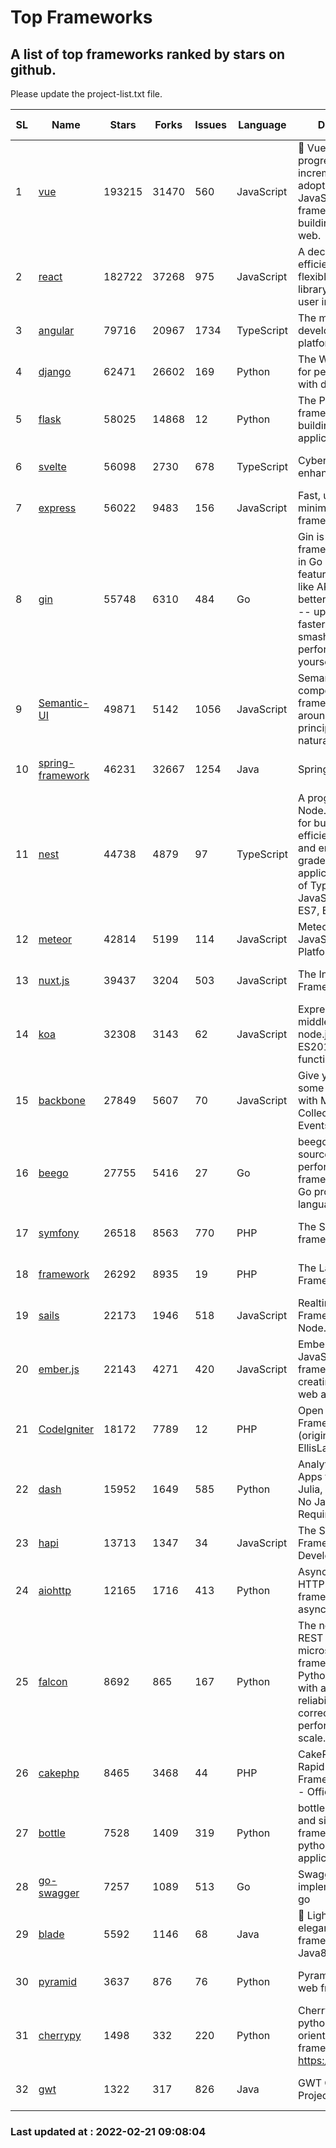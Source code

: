 # Top Frameworks
## A list of top frameworks ranked by stars on github.  
Please update the project-list.txt file.

| SL| Name  | Stars| Forks| Issues | Language | Description | Last Commit |
| --| ------| -----| ---- | ------ | -------- | ----------- | ----------- |
| 1 | [vue](https://github.com/vuejs/vue) | 193215 | 31470 | 560 | JavaScript | 🖖 Vue.js is a progressive, incrementally-adoptable JavaScript framework for building UI on the web. | 2022-02-07 05:24:20 |
| 2 | [react](https://github.com/facebook/react) | 182722 | 37268 | 975 | JavaScript | A declarative, efficient, and flexible JavaScript library for building user interfaces. | 2022-02-21 06:07:41 |
| 3 | [angular](https://github.com/angular/angular) | 79716 | 20967 | 1734 | TypeScript | The modern web developer’s platform | 2022-02-18 21:57:03 |
| 4 | [django](https://github.com/django/django) | 62471 | 26602 | 169 | Python | The Web framework for perfectionists with deadlines. | 2022-02-21 08:46:39 |
| 5 | [flask](https://github.com/pallets/flask) | 58025 | 14868 | 12 | Python | The Python micro framework for building web applications. | 2022-02-19 15:12:40 |
| 6 | [svelte](https://github.com/sveltejs/svelte) | 56098 | 2730 | 678 | TypeScript | Cybernetically enhanced web apps | 2022-02-19 20:56:52 |
| 7 | [express](https://github.com/expressjs/express) | 56022 | 9483 | 156 | JavaScript | Fast, unopinionated, minimalist web framework for node. | 2022-02-17 02:03:42 |
| 8 | [gin](https://github.com/gin-gonic/gin) | 55748 | 6310 | 484 | Go | Gin is a HTTP web framework written in Go (Golang). It features a Martini-like API with much better performance -- up to 40 times faster. If you need smashing performance, get yourself some Gin. | 2022-02-14 06:39:57 |
| 9 | [Semantic-UI](https://github.com/Semantic-Org/Semantic-UI) | 49871 | 5142 | 1056 | JavaScript | Semantic is a UI component framework based around useful principles from natural language. | 2018-10-21 20:59:02 |
| 10 | [spring-framework](https://github.com/spring-projects/spring-framework) | 46231 | 32667 | 1254 | Java | Spring Framework | 2022-02-19 16:32:15 |
| 11 | [nest](https://github.com/nestjs/nest) | 44738 | 4879 | 97 | TypeScript | A progressive Node.js framework for building efficient, scalable, and enterprise-grade server-side applications on top of TypeScript & JavaScript (ES6, ES7, ES8) 🚀 | 2022-02-21 08:19:19 |
| 12 | [meteor](https://github.com/meteor/meteor) | 42814 | 5199 | 114 | JavaScript | Meteor, the JavaScript App Platform | 2022-02-18 20:34:26 |
| 13 | [nuxt.js](https://github.com/nuxt/nuxt.js) | 39437 | 3204 | 503 | JavaScript | The Intuitive Vue(2) Framework | 2021-12-17 13:20:07 |
| 14 | [koa](https://github.com/koajs/koa) | 32308 | 3143 | 62 | JavaScript | Expressive middleware for node.js using ES2017 async functions | 2022-02-08 16:08:52 |
| 15 | [backbone](https://github.com/jashkenas/backbone) | 27849 | 5607 | 70 | JavaScript | Give your JS App some Backbone with Models, Views, Collections, and Events | 2022-02-19 20:58:16 |
| 16 | [beego](https://github.com/beego/beego) | 27755 | 5416 | 27 | Go | beego is an open-source, high-performance web framework for the Go programming language. | 2022-02-06 15:12:12 |
| 17 | [symfony](https://github.com/symfony/symfony) | 26518 | 8563 | 770 | PHP | The Symfony PHP framework | 2022-02-19 09:21:12 |
| 18 | [framework](https://github.com/laravel/framework) | 26292 | 8935 | 19 | PHP | The Laravel Framework. | 2022-02-18 16:47:12 |
| 19 | [sails](https://github.com/balderdashy/sails) | 22173 | 1946 | 518 | JavaScript | Realtime MVC Framework for Node.js | 2022-01-14 23:55:08 |
| 20 | [ember.js](https://github.com/emberjs/ember.js) | 22143 | 4271 | 420 | JavaScript | Ember.js - A JavaScript framework for creating ambitious web applications | 2022-02-19 00:41:10 |
| 21 | [CodeIgniter](https://github.com/bcit-ci/CodeIgniter) | 18172 | 7789 | 12 | PHP | Open Source PHP Framework (originally from EllisLab) | 2022-02-12 23:57:37 |
| 22 | [dash](https://github.com/plotly/dash) | 15952 | 1649 | 585 | Python | Analytical Web Apps for Python, R, Julia, and Jupyter. No JavaScript Required. | 2022-02-18 14:48:16 |
| 23 | [hapi](https://github.com/hapijs/hapi) | 13713 | 1347 | 34 | JavaScript | The Simple, Secure Framework Developers Trust | 2022-01-23 17:21:11 |
| 24 | [aiohttp](https://github.com/aio-libs/aiohttp) | 12165 | 1716 | 413 | Python | Asynchronous HTTP client/server framework for asyncio and Python | 2022-02-16 13:11:19 |
| 25 | [falcon](https://github.com/falconry/falcon) | 8692 | 865 | 167 | Python | The no-nonsense REST API and microservices framework for Python developers, with a focus on reliability, correctness, and performance at scale. | 2022-02-21 06:31:43 |
| 26 | [cakephp](https://github.com/cakephp/cakephp) | 8465 | 3468 | 44 | PHP | CakePHP: The Rapid Development Framework for PHP - Official Repository | 2022-02-14 06:02:12 |
| 27 | [bottle](https://github.com/bottlepy/bottle) | 7528 | 1409 | 319 | Python | bottle.py is a fast and simple micro-framework for python web-applications. | 2022-02-02 12:34:31 |
| 28 | [go-swagger](https://github.com/go-swagger/go-swagger) | 7257 | 1089 | 513 | Go | Swagger 2.0 implementation for go | 2022-02-19 17:08:03 |
| 29 | [blade](https://github.com/lets-blade/blade) | 5592 | 1146 | 68 | Java | :rocket: Lightning fast and elegant mvc framework for Java8 | 2020-03-22 13:39:23 |
| 30 | [pyramid](https://github.com/Pylons/pyramid) | 3637 | 876 | 76 | Python | Pyramid - A Python web framework | 2022-02-07 05:45:49 |
| 31 | [cherrypy](https://github.com/cherrypy/cherrypy) | 1498 | 332 | 220 | Python | CherryPy is a pythonic, object-oriented HTTP framework.      https://cherrypy.dev | 2022-02-14 20:44:10 |
| 32 | [gwt](https://github.com/gwtproject/gwt) | 1322 | 317 | 826 | Java | GWT Open Source Project | 2022-02-10 23:35:12 |

### Last updated at : 2022-02-21 09:08:04
